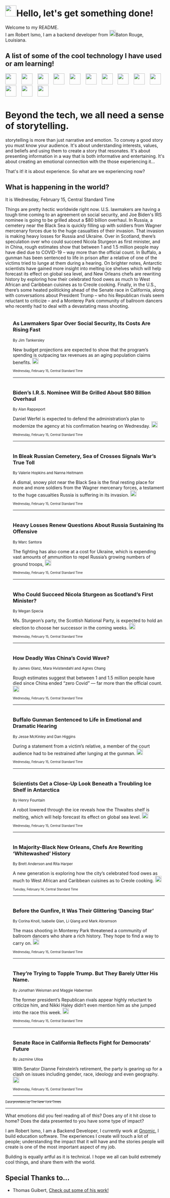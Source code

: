 <h1><img src="https://emojis.slackmojis.com/emojis/images/1643514375/3493/hot-coffee.gif?1643514375" width="35"/>Hello, let's get something done!</h1>

<p>Welcome to my README.<br/>
I am Robert Ismo, I am a backend developer from <img src="https://emojis.slackmojis.com/emojis/images/1638395689/50435/moulin_rouge.png?1638395689" width="20"/>Baton Rouge, Louisiana.</p>
<h2>A list of some of the cool technology I have used or am learning!</h2>
<p>
<img src="https://emojis.slackmojis.com/emojis/images/1643516091/21142/meow_bongotap.gif?1643516091" width="35" alt="">
<img src="https://img.shields.io/badge/Favorite%20Frontend%20Framework-SvelteKit-f83903" alt="">
<img src="https://img.shields.io/badge/Second%20Favorite-Vue-40b581" alt="">
<img src="https://img.shields.io/badge/Most%20Used%20Runtime-Nodejs-78b061" alt="">
<img src="https://emojis.slackmojis.com/emojis/images/1643517416/34482/fire.gif?1643517416" width="35" alt="">
<img src="https://img.shields.io/badge/Javascript%20But%20Better-Typescript-0078ca" alt="">
<img src="https://img.shields.io/badge/Favorite%20Language-Elixir-3e244d" alt="">
<img src="https://img.shields.io/badge/Containerize%20Everything-Docker-6ac9ef" alt="">
<img src="https://emojis.slackmojis.com/emojis/images/1643514596/5999/meow_party.gif?1643514596" width="35" alt="">
<img src="https://img.shields.io/badge/API%20Love%20Language-Graphql-de32a5" alt="">
<img src="https://img.shields.io/badge/Our%20Favorite%20Version%20Controller-Git-e94f33" alt="">
<img src="https://img.shields.io/badge/Favorite%20Database-Redis-d42d1d" alt="">
<img src="https://emojis.slackmojis.com/emojis/images/1643514559/5584/deployparrot.gif?1643514559" width="35" alt="">
<img src="https://img.shields.io/badge/Container%20Interstate-RabbitMQ-f66200" alt="">
<img src="https://img.shields.io/badge/Gotta%20Learn-Kubernetes-316adf" alt="">
<img src="https://img.shields.io/badge/Really%20Mature%20Now-WASM-654fef" alt="">
<img src="https://emojis.slackmojis.com/emojis/images/1666642497/61942/dance_vibe.gif?1666642497" width="35" alt="">
<img src="https://img.shields.io/badge/For%20My%20M1-ARM64-657d96" alt="">
<img src="https://img.shields.io/badge/Loving%20This%20So%20Much-TailwindCSS-17bcb5" alt="">
<img src="https://img.shields.io/badge/Cool%20Build%20Tool-Vite-f9cb24" alt="">
<img src="https://emojis.slackmojis.com/emojis/images/1669231376/62819/working-on-it.gif?1669231376" width="35" alt="">
<img src="https://img.shields.io/badge/Fun%20and%20Easy%20Database-MongoDB-5f8c49" alt="">
<img src="https://img.shields.io/badge/JS%20Life%20Support-NPM-c73737" alt="">
<img src="https://img.shields.io/badge/I%20Liked%20It-DynamoDB-0073b9" alt="">
<img src="https://emojis.slackmojis.com/emojis/images/1643514045/46/question.gif?1643514045" width="35" alt="">
<img src="https://img.shields.io/badge/cool-React-60d6f9" alt="">
<img src="https://img.shields.io/badge/Future%20Big%20Project-Lambda-f37e00" alt="">
<img src="https://img.shields.io/badge/NPM%20But%20Better-PNPM-f1aa07" alt="">
<img src="https://emojis.slackmojis.com/emojis/images/1643514943/9662/fbwow.gif?1643514943" width="35" alt="">
<img src="https://img.shields.io/badge/First%20Language-C-662079" alt="">
<img src="https://img.shields.io/badge/Where%20I%20Deploy%20Frontend-Vercel-000000" alt="">
<img src="https://img.shields.io/badge/Who%20Does%20not%20Want%20an%20App-Swift-f9492a" alt="">
<img src="https://emojis.slackmojis.com/emojis/images/1643514058/151/javascript.png?1643514058" width="35" alt="">
<img src="https://img.shields.io/badge/cool-Python-fbd542" alt="">
<img src="https://img.shields.io/badge/Favorite%20Something-Stripe-656cdc" alt="">
<img src="https://img.shields.io/badge/Of%20Course-HTML5-ed6327" alt="">
<img src="https://emojis.slackmojis.com/emojis/images/1660415405/60731/bomb.gif?1660415405" width="35" alt="">
<img src="https://img.shields.io/badge/hate-CSS-2964ec" alt="">
<img src="https://img.shields.io/badge/Learning-CircleCI-141215" alt="">
<img src="https://img.shields.io/badge/Learning-Rust-fbbb3b" alt="">
<img src="https://emojis.slackmojis.com/emojis/images/1660415397/60712/writing-hand.gif?1660415397" width="35" alt="">
<img src="https://img.shields.io/badge/Dev%20Browser%20of%20Choice-Firefox-cc4e26" alt="">
<img src="https://img.shields.io/badge/Recoverying%20From%20Windows-UNIX-1781e3" alt="">
<img src="https://img.shields.io/badge/LOVE-LogSeq-90c1c2" alt="">
<img src="https://emojis.slackmojis.com/emojis/images/1643514066/223/kirby.gif?1643514066" width="35" alt="">
<img src="https://img.shields.io/badge/Daily%20Driver-MacOS-e6e6e8" alt="">
<img src="https://img.shields.io/badge/Git%20Server-Github-000000" alt="">
<img src="https://img.shields.io/badge/enjoyable-EC2-f17428" alt="">
<img src="https://emojis.slackmojis.com/emojis/images/1643514239/2069/excited.gif?1643514239" width="35" alt="">
</p>
<h1>Beyond the tech, we all need a sense of storytelling.</h1>
<p>storytelling is more than just narrative and emotion. To convey a good story you must know your audience. It's about understanding interests, values, and beliefs and using them to create a story that resonates. It's about presenting information in a way that is both informative and entertaining. It's about creating an emotional connection with the those experiencing it...</p>
<p>That's it! it is about experience. So what are we experiencing now?</p>
<h2>What is happening in the world?</h2>
<p>It is Wednesday, February 15, Central Standard Time</p>
<p>
Things are pretty hectic worldwide right now. U.S. lawmakers are having a tough time coming to an agreement on social security, and Joe Biden&#39;s IRS nominee is going to be grilled about a $80 billion overhaul. In Russia, a cemetery near the Black Sea is quickly filling up with soldiers from Wagner mercenary forces due to the huge casualties of their invasion. That invasion is making heavy losses for Russia and Ukraine. Over in Scotland, there’s speculation over who could succeed Nicola Sturgeon as first minister, and in China, rough estimates show that between 1 and 1.5 million people may have died due to COVID-19 – way more than the official count. In Buffalo, a gunman has been sentenced to life in prison after a relative of one of the victims tried to lunge at them during a hearing. On brighter notes, Antarctic scientists have gained more insight into melting ice shelves which will help forecast its effect on global sea level, and New Orleans chefs are rewriting history by exploring how their celebrated food owes as much to West African and Caribbean cuisines as to Creole cooking. Finally, in the U.S., there’s some heated politicking ahead of the Senate race in California, along with conversations about President Trump – who his Republican rivals seem reluctant to criticize – and a Monterey Park community of ballroom dancers who recently had to deal with a devastating mass shooting.</p>
<ol>
<img src="https://img.shields.io/badge/-us-blue" alt="">
<h3>As Lawmakers Spar Over Social Security, Its Costs Are Rising Fast</h3>
<sub>By Jim Tankersley</sub>
<p>New budget projections are expected to show that the program’s spending is outpacing tax revenues as an aging population claims benefits.  <a href="https://nyti.ms/3lCM2Ys"><img src="https://developer.nytimes.com/files/poweredby_nytimes_30b.png?v=1583354208352" height="20"></a></p>
<sub><sub>Wednesday, February 15, Central Standard Time</sub></sub>
<hr/>
<img src="https://img.shields.io/badge/-business-blue" alt="">
<h3>Biden’s I.R.S. Nominee Will Be Grilled About $80 Billion Overhaul</h3>
<sub>By Alan Rappeport</sub>
<p>Daniel Werfel is expected to defend the administration’s plan to modernize the agency at his confirmation hearing on Wednesday.  <a href="https://nyti.ms/40VNCoo"><img src="https://developer.nytimes.com/files/poweredby_nytimes_30b.png?v=1583354208352" height="20"></a></p>
<sub><sub>Wednesday, February 15, Central Standard Time</sub></sub>
<hr/>
<img src="https://img.shields.io/badge/-world-blue" alt="">
<h3>In Bleak Russian Cemetery, Sea of Crosses Signals War’s True Toll</h3>
<sub>By Valerie Hopkins and Nanna Heitmann</sub>
<p>A dismal, snowy plot near the Black Sea is the final resting place for more and more soldiers from the Wagner mercenary forces, a testament to the huge casualties Russia is suffering in its invasion.  <a href="https://nyti.ms/3E3ZafB"><img src="https://developer.nytimes.com/files/poweredby_nytimes_30b.png?v=1583354208352" height="20"></a></p>
<sub><sub>Wednesday, February 15, Central Standard Time</sub></sub>
<hr/>
<img src="https://img.shields.io/badge/-world-blue" alt="">
<h3>Heavy Losses Renew Questions About Russia Sustaining Its Offensive</h3>
<sub>By Marc Santora</sub>
<p>The fighting has also come at a cost for Ukraine, which is expending vast amounts of ammunition to repel Russia’s growing numbers of ground troops,  <a href="https://nyti.ms/3EwTwD5"><img src="https://developer.nytimes.com/files/poweredby_nytimes_30b.png?v=1583354208352" height="20"></a></p>
<sub><sub>Wednesday, February 15, Central Standard Time</sub></sub>
<hr/>
<img src="https://img.shields.io/badge/-world-blue" alt="">
<h3>Who Could Succeed Nicola Sturgeon as Scotland’s First Minister?</h3>
<sub>By Megan Specia</sub>
<p>Ms. Sturgeon’s party, the Scottish National Party, is expected to hold an election to choose her successor in the coming weeks.  <a href="https://nyti.ms/3k0fwyY"><img src="https://developer.nytimes.com/files/poweredby_nytimes_30b.png?v=1583354208352" height="20"></a></p>
<sub><sub>Wednesday, February 15, Central Standard Time</sub></sub>
<hr/>
<img src="https://img.shields.io/badge/-world-blue" alt="">
<h3>How Deadly Was China’s Covid Wave?</h3>
<sub>By James Glanz, Mara Hvistendahl and Agnes Chang</sub>
<p>Rough estimates suggest that between 1 and 1.5 million people have died since China ended “zero Covid” — far more than the official count.  <a href="https://nyti.ms/3E8p0iv"><img src="https://developer.nytimes.com/files/poweredby_nytimes_30b.png?v=1583354208352" height="20"></a></p>
<sub><sub>Wednesday, February 15, Central Standard Time</sub></sub>
<hr/>
<img src="https://img.shields.io/badge/-nyregion-blue" alt="">
<h3>Buffalo Gunman Sentenced to Life in Emotional and Dramatic Hearing</h3>
<sub>By Jesse McKinley and Dan Higgins</sub>
<p>During a statement from a victim’s relative, a member of the court audience had to be restrained after lunging at the gunman.  <a href="https://nyti.ms/3In3Way"><img src="https://developer.nytimes.com/files/poweredby_nytimes_30b.png?v=1583354208352" height="20"></a></p>
<sub><sub>Wednesday, February 15, Central Standard Time</sub></sub>
<hr/>
<img src="https://img.shields.io/badge/-climate-blue" alt="">
<h3>Scientists Get a Close-Up Look Beneath a Troubling Ice Shelf in Antarctica</h3>
<sub>By Henry Fountain</sub>
<p>A robot lowered through the ice reveals how the Thwaites shelf is melting, which will help forecast its effect on global sea level.  <a href="https://nyti.ms/3KdwN2j"><img src="https://developer.nytimes.com/files/poweredby_nytimes_30b.png?v=1583354208352" height="20"></a></p>
<sub><sub>Wednesday, February 15, Central Standard Time</sub></sub>
<hr/>
<img src="https://img.shields.io/badge/-dining-blue" alt="">
<h3>In Majority-Black New Orleans, Chefs Are Rewriting ‘Whitewashed’ History</h3>
<sub>By Brett Anderson and Rita Harper</sub>
<p>A new generation is exploring how the city’s celebrated food owes as much to West African and Caribbean cuisines as to Creole cooking.  <a href="https://nyti.ms/3HV8GCV"><img src="https://developer.nytimes.com/files/poweredby_nytimes_30b.png?v=1583354208352" height="20"></a></p>
<sub><sub>Tuesday, February 14, Central Standard Time</sub></sub>
<hr/>
<img src="https://img.shields.io/badge/-us-blue" alt="">
<h3>Before the Gunfire, It Was Their Glittering ‘Dancing Star’</h3>
<sub>By Corina Knoll, Isabelle Qian, Li Qiang and Mark Abramson</sub>
<p>The mass shooting in Monterey Park threatened a community of ballroom dancers who share a rich history. They hope to find a way to carry on.  <a href="https://nyti.ms/3E9z9v8"><img src="https://developer.nytimes.com/files/poweredby_nytimes_30b.png?v=1583354208352" height="20"></a></p>
<sub><sub>Wednesday, February 15, Central Standard Time</sub></sub>
<hr/>
<img src="https://img.shields.io/badge/-us-blue" alt="">
<h3>They’re Trying to Topple Trump. But They Barely Utter His Name.</h3>
<sub>By Jonathan Weisman and Maggie Haberman</sub>
<p>The former president’s Republican rivals appear highly reluctant to criticize him, and Nikki Haley didn’t even mention him as she jumped into the race this week.  <a href="https://nyti.ms/3lDVBX5"><img src="https://developer.nytimes.com/files/poweredby_nytimes_30b.png?v=1583354208352" height="20"></a></p>
<sub><sub>Wednesday, February 15, Central Standard Time</sub></sub>
<hr/>
<img src="https://img.shields.io/badge/-us-blue" alt="">
<h3>Senate Race in California Reflects Fight for Democrats’ Future</h3>
<sub>By Jazmine Ulloa</sub>
<p>With Senator Dianne Feinstein’s retirement, the party is gearing up for a clash on issues including gender, race, ideology and even geography.  <a href="https://nyti.ms/3IrW0Fa"><img src="https://developer.nytimes.com/files/poweredby_nytimes_30b.png?v=1583354208352" height="20"></a></p>
<sub><sub>Wednesday, February 15, Central Standard Time</sub></sub>
<hr/>
</ol>
<a href="https://developer.nytimes.com"><sub><sub>Data provided by The New York Times</sub></sub></a>
<hr/>
<p>What emotions did you feel reading all of this? Does any of it hit close to home? Does the data presented to you have some type of impact?</p>
<p>I am Robert Ismo, I am a Backend Developer, I currently work at <a href="https://gnomic.education/">Gnomic</a>, I build education software. The experiences I create will touch a lot of people; understanding the impact that it will have and the stories people will create is one of the most important aspect of my job.</p>
<p>Building is equally artful as it is technical. I hope we all can build extremely cool things, and share them with the world.</p>
<h2>Special Thanks to...</h2>
<ul>
<li>Thomas Guibert, <a href="https://github.com/thmsgbrt/thmsgbrt">Check out some of his work!</a></li>
</ul>